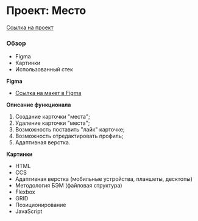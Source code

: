 # Проект: Место

[Ссылка на проект](https://aakondrash.github.io/mesto/index.html)

### Обзор

* Figma
* Картинки
* Использованный стек

**Figma**

* [Ссылка на макет в Figma](https://www.figma.com/file/2cn9N9jSkmxD84oJik7xL7/JavaScript.-Sprint-4?node-id=0%3A1)

**Описание функционала**

1) Создание карточки "места";
2) Удаление карточки "места";
3) Возможность поставить "лайк" карточке;
4) Возможность отредактировать профиль;
5) Адаптивная верстка.

**Картинки**
* HTML
* CCS
* Адаптивная верстка (мобильные устройства, планшеты, десктопы)
* Методология БЭМ (файловая структура)
* Flexbox
* GRID
* Позиционирование
* JavaScript

